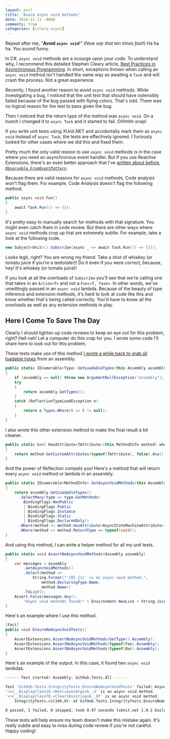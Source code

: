 ```yaml
---
layout: post
title: "Avoid async void methods"
date: 2014-11-11 -0800
comments: true
categories: [csharp async]
---
```


Repeat after me, "__Avoid `async void`__!" (_Now say that ten times fast!_) Ha ha ha. You sound funny.

In C#, `async void` methods are a scourge upon your code. To understand why, I recommend this detailed Stephen Cleary article, [Best Practices in Asynchronous Programming](http://msdn.microsoft.com/en-us/magazine/jj991977.aspx). In short, exceptions thrown when calling an `async void` method isn't handled the same way as awaiting a `Task` and will crash the process. Not a great experience.

Recently, I found another reason to avoid `async void` methods. While investigating a bug, I noticed that the unit test that should have ostensibly failed because of the bug passed with flying colors. That's odd. There was no logical reason for the test to pass given the bug.

Then I noticed that the return type of the method was `async void`. On a hunch I changed it to `async Task` and it started to fail. Ohhhhh snap!

If you write unit tests using XUnit.NET and accidentally mark them as `async void` instead of `async Task`, the tests are effectively ignored. I furiously looked for other cases where we did this and fixed them.

Pretty much the only valid reason to use `async void` methods is in the case where you need an asynchronous event handler. But if you use Reactive Extensions, there's an even better approach that I've [written about before, `Observable.FromEventPattern`](http://haacked.com/archive/2012/04/09/reactive-extensions-sample.aspx/).

Because there are valid reasons for `async void` methods, Code analysis won't flag them. For example, Code Analysis doesn't flag the following method.

```csharp
public async void Foo()
{
    await Task.Run(() => {});
}
```

It's pretty easy to manually search for methods with that signature. You might even catch them in code review. But there are other ways where `async void` methods crop up that are extremely subtle. For example, take a look at the following code.

```csharp
new Subject<Unit>().Subscribe(async _ => await Task.Run(() => {}));
```

Looks legit, right? You are wrong my friend. Take a shot of whiskey (or tomato juice if you're a teetotaler)! Do it even if you were correct, because, hey! It's whiskey (or tomato juice)!

If you look at all the overloads of `Subscribe` you'll see that we're calling one that takes in an `Action<T>` and not a `Func<T, Task>`. In other words, we've unwittingly passed in an `async void` lambda. Because of the beauty of type inference and extension methods, it's hard to look at code like this and know whether that's being called correctly. You'd have to know all the overloads as well as any extension methods in play.

## Here I Come To Save The Day

Clearly I should tighten up code reviews to keep an eye out for this problem, right? Hell nah! Let a computer do this crap for you. I wrote some code I'll share here to look out for this problem.

These tests make use of this method [I wrote a while back to grab all loadable types](http://haacked.com/archive/2012/07/23/get-all-types-in-an-assembly.aspx/) from an assembly.


```csharp
public static IEnumerable<Type> GetLoadableTypes(this Assembly assembly)
{
    if (assembly == null) throw new ArgumentNullException("assembly");
    try
    {
        return assembly.GetTypes();
    }
    catch (ReflectionTypeLoadException e)
    {
        return e.Types.Where(t => t != null);
    }
}
```

I also wrote this other extension method to make the final result a bit cleaner.

```csharp
public static bool HasAttribute<TAttribute>(this MethodInfo method) where TAttribute : Attribute
{
    return method.GetCustomAttributes(typeof(TAttribute), false).Any();
}
```

And the power of Reflection compels you! Here's a method that will return every `async void` method or lambda in an assembly.

```csharp
public static IEnumerable<MethodInfo> GetAsyncVoidMethods(this Assembly assembly)
{
    return assembly.GetLoadableTypes()
      .SelectMany(type => type.GetMethods(
        BindingFlags.NonPublic
        | BindingFlags.Public
        | BindingFlags.Instance
        | BindingFlags.Static
        | BindingFlags.DeclaredOnly))
      .Where(method => method.HasAttribute<AsyncStateMachineAttribute>())
      .Where(method => method.ReturnType == typeof(void));
}
```

And using this method, I can write a helper method for all my unit tests.

```csharp
public static void AssertNoAsyncVoidMethods(Assembly assembly)
{
    var messages = assembly
        .GetAsyncVoidMethods()
        .Select(method =>
            String.Format("'{0}.{1}' is an async void method.",
                method.DeclaringType.Name,
                method.Name))
        .ToList();
    Assert.False(messages.Any(),
        "Async void methods found!" + Environment.NewLine + String.Join(Environment.NewLine, messages));
}
```

Here's an example where I use this method.

```csharp
[Fact]
public void EnsureNoAsyncVoidTests()
{
    AssertExtensions.AssertNoAsyncVoidMethods(GetType().Assembly);
    AssertExtensions.AssertNoAsyncVoidMethods(typeof(Foo).Assembly);
    AssertExtensions.AssertNoAsyncVoidMethods(typeof(Bar).Assembly);
}
```
Here's an example of the output. In this case, it found two `async void` lambdas.

```bash
------ Test started: Assembly: GitHub.Tests.dll ------

Test 'GitHub.Tests.IntegrityTests.EnsureNoAsyncVoidTests' failed: Async void methods found!
'<>c__DisplayClass10.<RetrievesOrgs>b__d' is an async void method.
'<>c__DisplayClass70.<ClearsExisting>b__6f' is an async void method.
	IntegrityTests.cs(104,0): at GitHub.Tests.IntegrityTests.EnsureNoAsyncVoidTests()

0 passed, 1 failed, 0 skipped, took 0.97 seconds (xUnit.net 1.9.2 build 1705).
```

These tests will help ensure my team doesn't make this mistake again. It's really subtle and easy to miss during code review if you're not careful. Happy coding!
